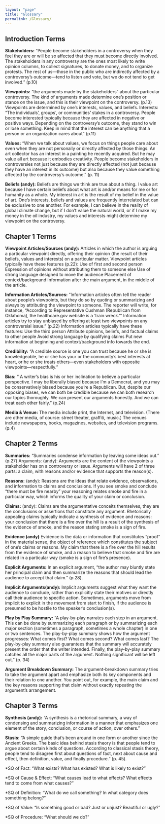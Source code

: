 ```yaml
---
layout: "page"
title: "Glossary"
permalink: /Glossary/
---
```


## Introduction Terms

**Stakeholders:** “People become stakeholders in a controversy when they feel they are or will be so affected that they must become directly involved. The stakeholders in any controversy are the ones most likely to write opinion columns, to collect signatures, to donate money, and to organize protests. The rest of us—those in the public who are indirectly affected by a controversy’s outcome—tend to listen and vote, but we do not tend to get involved.” (p.10)

**Viewpoints:** “the arguments made by the stakeholders” about the particular controversy. The kind of arguments made determine one’s position or stance on the issue, and this is their viewpoint on the controversy. (p.13) Viewpoints are determined by one’s interests, values, and beliefs.
Interests: “The individuals’, groups’, or communities’ stakes in a controversy. People become interested typically because they are affected in negative or positive ways. Depending on the controversy’s outcome, they stand to win or lose something. Keep in mind that the interest can be anything that a person or an organization cares about” (p.11)

**Values:** “When we talk about values, we focus on things people care about even when they are not personally or directly affected by those things. An art collector has an interest in a painting he recently acquired. But he may value all art because it embodies creativity. People become stakeholders in controversies not just because they are directly affected (not just because they have an interest in its outcome) but also because they value something affected by the controversy’s outcome.” (p. 11)

**Beliefs (andy):**  Beliefs are things we think are true about a thing. I value art because I have certain beliefs about what art is and/or means for me or for humanity as a whole. My interest in art is the result of my belief in the value of art. One’s interests, beliefs and values are frequently interrelated but can be exclusive to one another. For example, I can believe in the reality of global climate change, but if I don’t value the natural world, or if I make my money in the oil industry, my values and interests might determine my viewpoint on the controversy.

## Chapter 1 Terms

**Viewpoint Articles/Sources (andy):** Articles in which the author is arguing a particular viewpoint directly, offering their opinion (the result of their beliefs, values and interests) on a particular matter. Viewpoint articles typically have these features (p.22):
Use of first and second person
Expression of opinions without attributing them to someone else
Use of strong language designed to move the audience
Placement of context/background information after the main argument, in the middle of the article.

**Information Articles/Sources:** “Information articles often tell the reader about people’s viewpoints, but they do so by quoting or summarizing and always by attributing the viewpoint to someone. The reporter will write, for instance, “According to Representative Cushman (Republican from Oklahoma), the healthcare.gov website is a ‘train wreck.’” Information articles try to stay unbiased by offering at least two viewpoints on any controversial issue.” (p.22) Information articles typically have these features:
Use the third person
Attribute opinions, beliefs, and factual claims to other people
Avoid strong language by qualifying claims
Put new information at beginning and context/background info towards the end.

**Credibility:** “A credible source is one you can trust because he or she is knowledgeable, he or she has your or the community’s best interests at heart, or he or she treats others—even stakeholders with opposite viewpoints—respectfully.”

**Bias:** “ A writer’s bias is his or her inclination to believe a particular perspective. I may be liberally biased because I’m a Democrat, and you may be conservatively biased because you’re a Republican. But, despite our opposing biases, we can both be credible because we can both research our topics thoroughly. We can present our arguments honestly. And we can treat each other fairly.” (p.24)

**Media & Venue:** The media include print, the Internet, and television. (There are other media, of course: street theater, graffiti, music.) The venues include newspapers, books, magazines, websites, and television programs. (p.4)

## Chapter 2 Terms

**Summaries:** “Summaries condense information by leaving some ideas out.” (p.27)
Arguments: (andy): Arguments are the content of the viewpoints a stakeholder has on a controversy or issue. Arguments will have 2 of three parts: a claim, with reasons and/or evidence that supports the reason(s).

**Reasons:** (andy): Reasons are the ideas that relate evidence, observations, and information to claims and conclusions. If you see smoke and conclude “there must be fire nearby” your reasoning relates smoke and fire in a particular way, which informs the quality of your claim or conclusion.

**Claims:** (andy): Claims are the argumentative conceits themselves, they are the conclusions or assertions that constitute any argument. Rhetorically appealing claims typically indicate a synthesis of evidence and reasons: your conclusion that there is a fire over the hill is a result of the synthesis of the evidence of smoke, and the reason stating smoke is a sign of fire.

**Evidence (andy)** Evidence is the data or information that constitutes “proof” in the material sense, the object of reference which constitutes the subject of one’s claims or reasons. My claim that there is a fire over the hill results from the evidence of smoke, and a reason to believe that smoke and fire are related in a particular way (smoke is a sign of fire’s presence).

**Explicit Arguments:** In an explicit argument, “the author may bluntly state her principal claim and then summarize the reasons that should lead the audience to accept that claim.” (p.28).

**Implicit Arguments(andy):** Implicit arguments suggest what they want the audience to conclude, rather than explicitly state their motives or directly call their audience to specific action. Sometimes, arguments move from implicit to explicit in the movement from start to finish, if the audience is presumed to be hostile to the speaker’s conclusion(s).

**Play by Play Summary:** “A play-by-play narrates each step in an argument. This can be done by summarizing each paragraph or by summarizing each major section (sometimes a paragraph, sometimes a whole chapter) in one or two sentences. The play-by-play summary shows how the argument progresses: What comes first?  What comes second? What comes last? The play-by-play summary also guarantees that the summary will accurately present the order that the writer intended. Finally, the play-by-play summary catches all the major parts of the argument. Nothing significant will be left out.” (p. 34)

**Argument Breakdown Summary:** The argument-breakdown summary tries to take the argument apart and emphasize both its key components and their relation to one another. You point out, for example, the main claim and the key reasons supporting that claim without exactly repeating the argument’s arrangement.

## Chapter 3 Terms

**Synthesis (andy):** “A synthesis is a rhetorical summary, a way of condensing and summarizing information in a manner that emphasizes one element of the story, conclusion, or course of action, over others.”

**Stasis:** “A simple guide that’s been around in one form or another since the Ancient Greeks. The basic idea behind stasis theory is that people tend to argue about certain kinds of questions. According to classical stasis theory, people tend to disagree first about questions of fact, next about cause and effect, then definition, value, and finally procedure.” (p. 45).

*SQ of Fact: “What exists? What has existed? What is likely to exist?”

*SQ of Cause & Effect: “What causes lead to what effects? What effects tend to come from what causes?”

*SQ of Definition: “What do we call something? In what category does something belong?”

*SQ of Value: “Is something good or bad? Just or unjust? Beautiful or ugly?”

*SQ of Procedure: “What should we do?”
